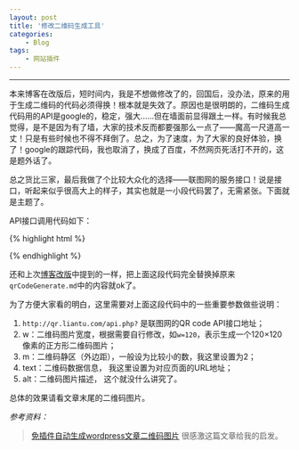```yaml
---
layout: post
title: '修改二维码生成工具'
categories:
    - Blog
tags:
    - 网站插件
---
```


---

本来博客在改版后，短时间内，我是不想做修改了的，回国后，没办法，原来的用于生成二维码的代码必须得换！根本就是失效了。原因也是很明朗的，二维码生成代码用的API是google的，稳定，强大......但在墙面前显得跟土一样。有时候我总觉得，是不是因为有了墙，大家的技术反而都要强那么一点了——魔高一尺道高一丈！只是有些时候也不得不拜倒了。总之，为了速度，为了大家的良好体验，换了！google的跟踪代码，我也取消了，换成了百度，不然网页死活打不开的，这是题外话了。

总之货比三家，最后我做了个比较大众化的选择——联图网的服务接口！说是接口，听起来似乎很高大上的样子，其实也就是一小段代码罢了，无需紧张。下面就是主题了。

API接口调用代码如下：

{% highlight html %}
<!-- 网页自动生成二维码的代码 -->
<script type="text/javascript">  
  thisURL  = document.URL;  
  strwrite = "<p align='center'><img src='http://qr.liantu.com/api.php?w=120&m=2&text=" + thisURL + "' alt='QR Code'/>（传送门）</p>"
   document.write( strwrite ); 
</script>
{% endhighlight %}

还和上次[博客改版](/2014/07/18/Change-blog-template.html)中提到的一样，把上面这段代码完全替换掉原来`qrCodeGenerate.md`中的内容就ok了。

为了方便大家看的明白，这里需要对上面这段代码中的一些重要参数做些说明：

1. `http://qr.liantu.com/api.php?` 是联图网的QR code API接口地址；   
2. w：二维码图片宽度，根据需要自行修改，如`w=120`，表示生成一个120×120像素的正方形二维码图片；     
3. m：二维码静区（外边距），一般设为比较小的数，我这里设置为2；    
4. text：二维码数据信息， 我这里设置为对应页面的URL地址；     
5. alt：二维码图片描述， 这个就没什么讲究了。 

总体的效果请看文章末尾的二维码图片。

*参考资料：*

> [免插件自动生成wordpress文章二维码图片](http://uuxn.com/wordpress-articles-qr)  很感激这篇文章给我的启发。







